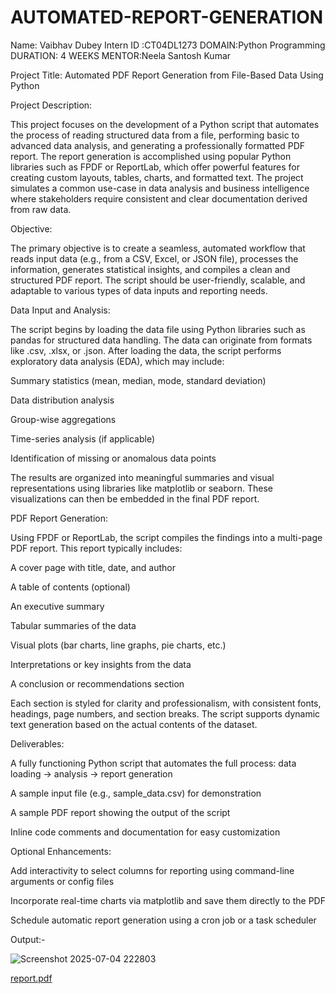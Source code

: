 # AUTOMATED-REPORT-GENERATION
Name: Vaibhav Dubey Intern ID :CT04DL1273 DOMAIN:Python Programming DURATION: 4 WEEKS MENTOR:Neela Santosh Kumar

Project Title: Automated PDF Report Generation from File-Based Data Using Python

Project Description:

This project focuses on the development of a Python script that automates the process of reading structured data from a file, performing basic to advanced data analysis, and generating a professionally formatted PDF report. The report generation is accomplished using popular Python libraries such as FPDF or ReportLab, which offer powerful features for creating custom layouts, tables, charts, and formatted text. The project simulates a common use-case in data analysis and business intelligence where stakeholders require consistent and clear documentation derived from raw data.

Objective:

The primary objective is to create a seamless, automated workflow that reads input data (e.g., from a CSV, Excel, or JSON file), processes the information, generates statistical insights, and compiles a clean and structured PDF report. The script should be user-friendly, scalable, and adaptable to various types of data inputs and reporting needs.

Data Input and Analysis:

The script begins by loading the data file using Python libraries such as pandas for structured data handling. The data can originate from formats like .csv, .xlsx, or .json. After loading the data, the script performs exploratory data analysis (EDA), which may include:

Summary statistics (mean, median, mode, standard deviation)

Data distribution analysis

Group-wise aggregations

Time-series analysis (if applicable)

Identification of missing or anomalous data points

The results are organized into meaningful summaries and visual representations using libraries like matplotlib or seaborn. These visualizations can then be embedded in the final PDF report.

PDF Report Generation:

Using FPDF or ReportLab, the script compiles the findings into a multi-page PDF report. This report typically includes:

A cover page with title, date, and author

A table of contents (optional)

An executive summary

Tabular summaries of the data

Visual plots (bar charts, line graphs, pie charts, etc.)

Interpretations or key insights from the data

A conclusion or recommendations section

Each section is styled for clarity and professionalism, with consistent fonts, headings, page numbers, and section breaks. The script supports dynamic text generation based on the actual contents of the dataset.

Deliverables:

A fully functioning Python script that automates the full process: data loading → analysis → report generation

A sample input file (e.g., sample_data.csv) for demonstration

A sample PDF report showing the output of the script

Inline code comments and documentation for easy customization

Optional Enhancements:

Add interactivity to select columns for reporting using command-line arguments or config files

Incorporate real-time charts via matplotlib and save them directly to the PDF

Schedule automatic report generation using a cron job or a task scheduler


Output:-   

 ![Screenshot 2025-07-04 222803](https://github.com/user-attachments/assets/14e3c4ff-fc60-4e80-909d-6a92e9f9fcd8)

[report.pdf](https://github.com/user-attachments/files/21064111/report.pdf)
